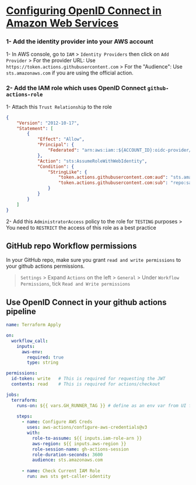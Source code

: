 # [Configuring OpenID Connect in Amazon Web Services](https://docs.github.com/en/actions/deployment/security-hardening-your-deployments/configuring-openid-connect-in-amazon-web-services)

### 1- Add the identity provider into your AWS account
1- In AWS console, go to `IAM` > `Identity Providers` then click on `Add Provider`
    > For the provider URL: Use `https://token.actions.githubusercontent.com`
    > For the "Audience": Use `sts.amazonaws.com` if you are using the official action.

### 2- Add the IAM role which uses OpenID Connect `github-actions-role`
1- Attach this `Trust Relationship` to the role 
```json
{
    "Version": "2012-10-17",
    "Statement": [
        {
            "Effect": "Allow",
            "Principal": {
                "Federated": "arn:aws:iam::${ACCOUNT_ID}:oidc-provider/token.actions.githubusercontent.com"
            },
            "Action": "sts:AssumeRoleWithWebIdentity",
            "Condition": {
                "StringLike": {
                    "token.actions.githubusercontent.com:aud": "sts.amazonaws.com",
                    "token.actions.githubusercontent.com:sub": "repo:saidben0/github-actions-proj:*"
                }
            }
        }
    ]
}
```

2- Add this `AdministratorAccess` policy to the role for `TESTING` purposes
    > You need to `RESTRICT` the access of this role as a best practice


## GitHub repo Workflow permissions
In your GitHub repo, make sure you grant `read and write permissions` to your github actions permissions.
  > `Settings` > Expand `Actions` on the left > `General` > Under `Workflow Permissions`, tick `Read and Write permissions`


## Use OpenID Connect in your github actions pipeline
```yaml
name: Terraform Apply

on:
  workflow_call:
    inputs:
      aws-env:
        required: true
        type: string

permissions:
  id-token: write   # This is required for requesting the JWT
  contents: read    # This is required for actions/checkout

jobs:
  terraform:
    runs-on: ${{ vars.GH_RUNNER_TAG }} # define as an env var from UI for corresponding environment
    
    steps:
      - name: Configure AWS Creds
        uses: aws-actions/configure-aws-credentials@v3
        with:
          role-to-assume: ${{ inputs.iam-role-arn }}
          aws-region: ${{ inputs.aws-region }}
          role-session-name: gh-actions-session
          role-duration-seconds: 3600
          audience: sts.amazonaws.com
      
      - name: Check Current IAM Role
        run: aws sts get-caller-identity
```
